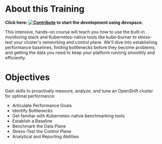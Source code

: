 # About this Training

**Click here: [![Contribute](https://www.eclipse.org/che/contribute.svg)](https://devspaces.apps.tools-na100.dev.ole.redhat.com/#https://github.com/RedHatQuickCourses/ocp-perf-benchmarking) to start the development using devspace.**

This intensive, hands-on course will teach you how to use the built-in monitoring stack and Kubernetes-native tools like kube-burner to stress-test your cluster's networking and control plane. We'll dive into establishing performance baselines, finding bottlenecks before they become problems, and getting the data you need to keep your platform running smoothly and efficiently.

# Objectives

Gain skills to proactively measure, analyze, and tune an OpenShift cluster for optimal performance:
- Articulate Performance Goals
- Identify Bottlenecks
- Get familiar with Kubernetes-native benchmarking tools
- Establish a Baseline
- Benchmark the Data Plane
- Stress-Test the Control Plane
- Analytical and Reporting Abilities


